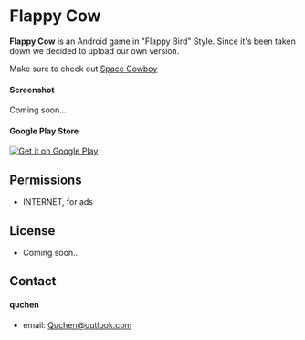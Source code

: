 Flappy Cow
======
**Flappy Cow** is an Android game in "Flappy Bird" Style. Since it's been taken down we decided to upload our own version.

Make sure to check out [Space Cowboy](https://play.google.com/store/apps/details?id=com.quchen.spacecowboy)

#### Screenshot
Coming soon...

#### Google Play Store
[![Get it on Google Play](https://developer.android.com/images/brand/en_generic_rgb_wo_45.png)](https://play.google.com/store/apps/details?id=de.quchen.flappycow)

## Permissions
* INTERNET, for ads

## License 
* Coming soon...

## Contact
#### quchen
* email: Quchen@outlook.com
